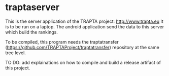 # traptaserver

This is the server application of the TRAPTA project: http://www.trapta.eu
It is to be run on a laptop. The android application send the data to this server which build the rankings.

To be compiled, this program needs the traptatransfer (https://github.com/TRAPTAProject/traptatransfer) repository at the same tree level.

TO DO: add explainations on how to compile and build a release artifact of this project.
